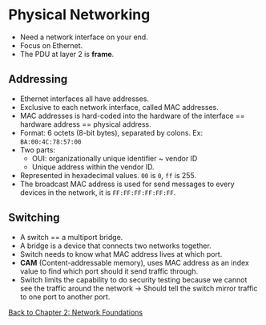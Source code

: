 # Physical Networking

- Need a network interface on your end.
- Focus on Ethernet.
- The PDU at layer 2 is **frame**.

## Addressing
- Ethernet interfaces all have addresses.
- Exclusive to each network interface, called MAC addresses.
- MAC addresses is hard-coded into the hardware of the interface == hardware address == physical address.
- Format: 6 octets (8-bit bytes), separated by colons. Ex: `BA:00:4C:78:57:00`
- Two parts:
	- OUI: organizationally unique identifier ~ vendor ID
	- Unique address within the vendor ID.
- Represented in hexadecimal values. `00` is `0`, `ff` is 255.
- The broadcast MAC address is used for send messages to every devices in the network, it is `FF:FF:FF:FF:FF:FF`.
## Switching
- A switch == a multiport bridge.
- A bridge is a device that connects two networks together.
- Switch needs to know what MAC address lives at which port.
- **CAM** (Content-addressable memory), uses MAC address as an index value to find which port should it send traffic through.
- Switch limits the capability to do security testing because we cannot see the traffic around the network -> Should tell the switch mirror traffic to one port to another port.

[Back to Chapter 2: Network Foundations](../ceh.md#chapter%202%20network%20foundations)